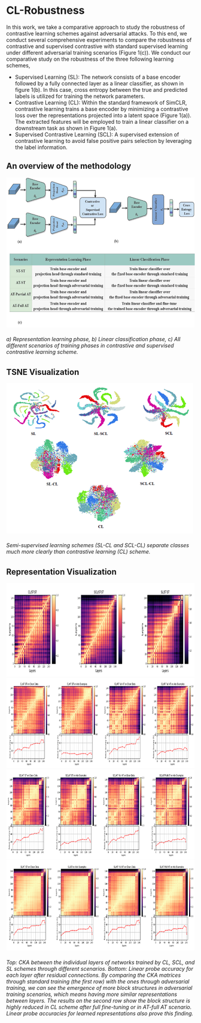 # CL-Robustness
In this work, we take a comparative approach to study the robustness of contrastive learning schemes against adversarial attacks. To this end, we conduct several comprehensive experiments to compare the robustness of contrastive and supervised contrastive with standard supervised learning under different adversarial training scenarios (Figure 1(c)). We conduct our comparative study on the robustness of the three following learning schemes,

- Supervised Learning (SL): The network consists of a base encoder followed by a fully connected layer as a linear classifier, as shown in figure 1(b). In this case,
cross entropy between the true and predicted labels is utilized for training the network parameters.
- Contrastive Learning (CL): Within the standard framework of SimCLR, contrastive learning trains a base encoder by minimizing a contrastive loss over the representations projected into a latent space (Figure 1(a)). The extracted features will be employed to train a linear classifier on a downstream task as shown in Figure 1(a).
- Supervised Contrastive Learning (SCL): A supervised extension of contrastive learning  to avoid false positive pairs selection by leveraging the label information.

## An overview of the methodology
<img src="./figures/Scenarios.jpg" alt="Different Scenarios for Training" width="600" height="400">

###### a) Representation learning phase, b) Linear classification phase, c) All different scenarios of training phases in contrastive and supervised contrastive learning scheme.

## TSNE Visualization

<img src="./figures/tsne.PNG" alt="Different Scenarios for Training" width="500" height="400">


###### Semi-supervised learning schemes (SL-CL and SCL-CL) separate classes much more clearly than contrastive learning (CL) scheme.

## Representation Visualization
<img src="./figures/ST_ST.PNG" alt="Different Scenarios for Training" width="830" height="250">
<img src="./figures/CL.PNG" alt="Different Scenarios for Training" width="830" height="240">
<img src="./figures/SCL.PNG" alt="Different Scenarios for Training" width="830" height="240">
<img src="./figures/SL.PNG" alt="Different Scenarios for Training" width="830" height="240">

###### Top: CKA between the individual layers of networks trained by CL, SCL, and SL schemes through different scenarios. Bottom: Linear probe accuracy for each layer after residual connections. By comparing the CKA matrices through standard training (the first row) with the ones through adversarial training, we can see the emergence of more block structures in adversarial training scenarios, which means having more similar representations between layers. The results on the second row show the block structure is highly reduced in CL scheme after full fine-tuning or in AT-full AT scenario. Linear probe accuracies for learned representations also prove this finding.
